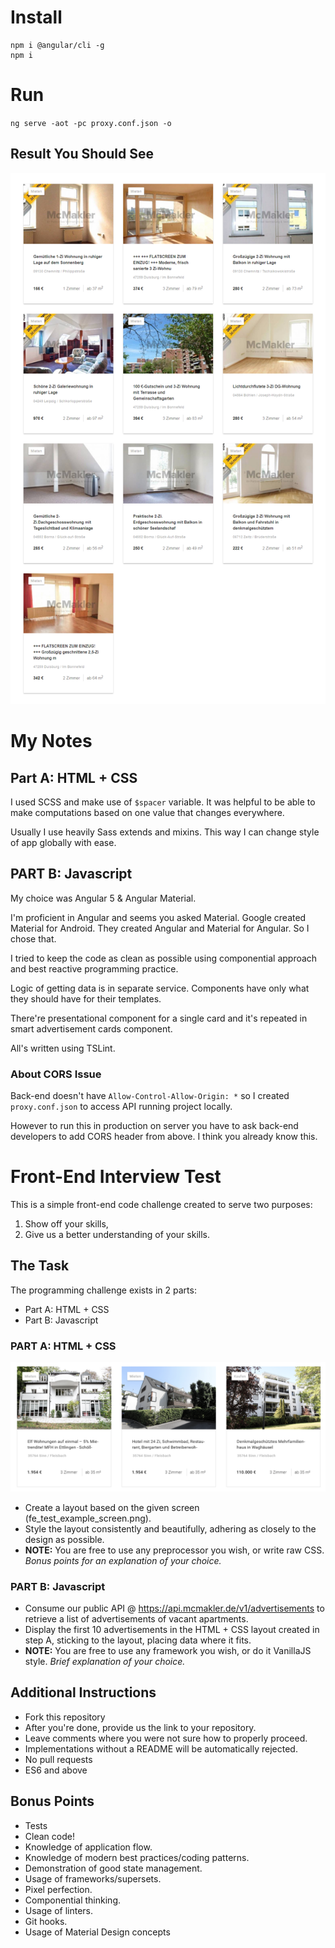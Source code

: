# Install

```
npm i @angular/cli -g
npm i
```

# Run

`ng serve -aot -pc proxy.conf.json -o`

## Result You Should See

![Result](https://raw.githubusercontent.com/A-STAR/frontend_interview_test/master/assets/result.png)

# My Notes

## Part A: HTML + CSS

I used SCSS and make use of `$spacer` variable. It was helpful to be able to make computations based on one value that changes everywhere.

Usually I use heavily Sass extends and mixins. This way I can change style of app globally with ease.

## PART B: Javascript

My choice was Angular 5 & Angular Material.

I'm proficient in Angular and seems you asked Material. Google created Material for Android. They created Angular and Material for Angular. So I chose that.

I tried to keep the code as clean as possible using componential approach and best reactive programming practice.

Logic of getting data is in separate service. Components have only what they should have for their templates.

There're presentational component for a single card and it's repeated in smart advertisement cards component.

All's written using TSLint.

### About CORS Issue

Back-end doesn't have `Allow-Control-Allow-Origin: *` so I created `proxy.conf.json` to access API running project locally.

However to run this in production on server you have to ask back-end developers to add CORS header from above. I think you already know this.

# Front-End Interview Test

This is a simple front-end code challenge created to serve two purposes:

1. Show off your skills,
1. Give us a better understanding of your skills.

## The Task

The programming challenge exists in 2 parts:
* Part A: HTML + CSS
* Part B: Javascript

### PART A: HTML + CSS

![Screen](https://raw.githubusercontent.com/A-STAR/frontend_interview_test/master/assets/fe_test_example_screen.png)

* Create a layout based on the given screen (fe_test_example_screen.png).
* Style the layout consistently and beautifully, adhering as closely to the design as possible.
* **NOTE:** You are free to use any preprocessor you wish, or write raw CSS. *Bonus points for an explanation of your choice.*

### PART B: Javascript

* Consume our public API @ https://api.mcmakler.de/v1/advertisements to retrieve a list of advertisements of vacant apartments.
* Display the first 10 advertisements in the HTML + CSS layout created in step A, sticking to the layout, placing data where it fits.
* **NOTE:** You are free to use any framework you wish, or do it VanillaJS style. *Brief explanation of your choice.*

## Additional Instructions

* Fork this repository
* After you're done, provide us the link to your repository.
* Leave comments where you were not sure how to properly proceed.
* Implementations without a README will be automatically rejected.
* No pull requests
* ES6 and above

## Bonus Points

* Tests
* Clean code!
* Knowledge of application flow.
* Knowledge of modern best practices/coding patterns.
* Demonstration of good state management.
* Usage of frameworks/supersets.
* Pixel perfection.
* Componential thinking.
* Usage of linters.
* Git hooks.
* Usage of Material Design concepts
